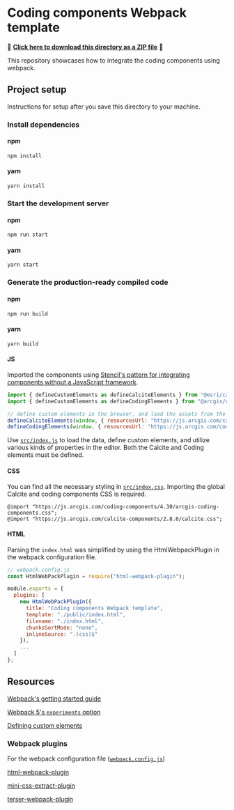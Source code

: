 # Coding components Webpack template

📁 **[Click here to download this directory as a ZIP file](https://download-directory.github.io?url=https://github.com/Esri/arcgis-maps-sdk-javascript-samples-beta/tree/main/packages/coding-components/templates/webpack)** 📁

This repository showcases how to integrate the coding components using webpack.

## Project setup

Instructions for setup after you save this directory to your machine.

### Install dependencies

#### npm

```
npm install
```

#### yarn

```
yarn install
```

### Start the development server

#### npm

```
npm run start
```

#### yarn

```
yarn start
```

### Generate the production-ready compiled code

#### npm

```
npm run build
```

#### yarn

```
yarn build
```

#### JS

Imported the components using [Stencil's pattern for integrating components without a JavaScript framework](https://stenciljs.com/docs/javascript).

```js
import { defineCustomElements as defineCalciteElements } from "@esri/calcite-components/dist/loader";
import { defineCustomElements as defineCodingElements } from "@arcgis/coding-components/dist/loader";

// define custom elements in the browser, and load the assets from the CDN
defineCalciteElements(window, { resourcesUrl: "https://js.arcgis.com/calcite-components/2.8.0/assets" });
defineCodingElements(window, { resourcesUrl: "https://js.arcgis.com/coding-components/4.30/assets" });
```

Use [`src/index.js`](./src/index.js) to load the data, define custom elements, and utilize various kinds of properties in the editor. Both the Calcite and Coding elements must be defined.

#### CSS

You can find all the necessary styling in [`src/index.css`](./src/index.css). Importing the global Calcite and coding components CSS is required.

```
@import "https://js.arcgis.com/coding-components/4.30/arcgis-coding-components.css";
@import "https://js.arcgis.com/calcite-components/2.8.0/calcite.css";
```

#### HTML

Parsing the `index.html` was simplified by using the HtmlWebpackPlugin in the webpack configuration file.

```js
// webpack.config.js
const HtmlWebPackPlugin = require("html-webpack-plugin");

module.exports = {
  plugins: [
    new HtmlWebPackPlugin({
      title: "Coding components Webpack template",
      template: "./public/index.html",
      filename: "./index.html",
      chunksSortMode: "none",
      inlineSource: ".(css)$"
    }),
    ...
  ]
};
```

## Resources

[Webpack's getting started guide](https://webpack.js.org/guides/getting-started/)

[Webpack 5's `experiments` option](https://webpack.js.org/configuration/experiments/)

[Defining custom elements](https://stenciljs.com/docs/custom-elements-bundle)

### Webpack plugins

For the webpack configuration file ([`webpack.config.js`](webpack.config.js))

[html-webpack-plugin](https://webpack.js.org/plugins/html-webpack-plugin/)

[mini-css-extract-plugin](https://webpack.js.org/plugins/mini-css-extract-plugin/)

[terser-webpack-plugin](https://webpack.js.org/plugins/terser-webpack-plugin/)
